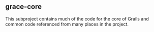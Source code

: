 ## grace-core

This subproject contains much of the code for the core of Grails and common code referenced from many places in the project.
